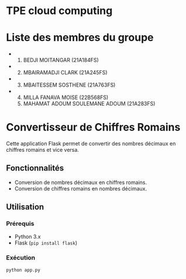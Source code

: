 # TPE cloud computing 
# Liste des membres du groupe

 - 1. BEDJI MOITANGAR (21A184FS)
 - 2. MBAIRAMADJI CLARK (21A245FS)
 - 3. MBAITESSEM SOSTHENE (21A763FS)
 - 4. MILLA FANAVA MOISE (22B568FS)
   5. MAHAMAT ADOUM SOULEMANE ADOUM (21A283FS)

# Convertisseur de Chiffres Romains

Cette application Flask permet de convertir des nombres décimaux en chiffres romains et vice versa.

## Fonctionnalités

- Conversion de nombres décimaux en chiffres romains.
- Conversion de chiffres romains en nombres décimaux.

## Utilisation

### Prérequis

- Python 3.x
- Flask (`pip install flask`)

### Exécution

```bash
python app.py
